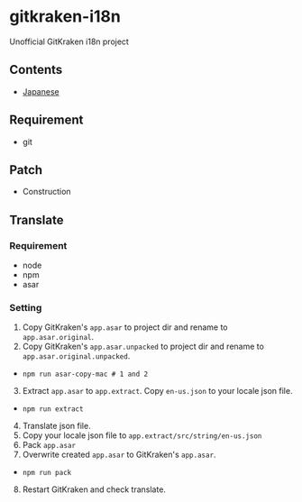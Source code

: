 # gitkraken-i18n
Unofficial GitKraken i18n project

## Contents
- [Japanese](README-ja.md)

## Requirement
- git

## Patch
- Construction


## Translate

### Requirement
- node
- npm
- asar

### Setting

1. Copy GitKraken's `app.asar` to project dir and rename to `app.asar.original`.
2. Copy GitKraken's `app.asar.unpacked` to project dir and rename to `app.asar.original.unpacked`.
  - `npm run asar-copy-mac # 1 and 2`
3. Extract `app.asar` to `app.extract`.
Copy `en-us.json` to your locale json file.
  - `npm run extract`
4. Translate json file.
5. Copy your locale json file to `app.extract/src/string/en-us.json`
6. Pack `app.asar`
7. Overwrite created `app.asar` to GitKraken's `app.asar`.
  - `npm run pack`
8. Restart GitKraken and check translate.